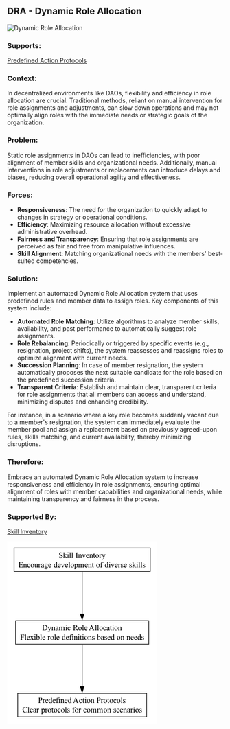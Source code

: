 ## DRA - Dynamic Role Allocation

![Dynamic Role Allocation](./output/illustration/dynamic_role_allocation_illustration_v3.png)

### Supports:

[Predefined Action Protocols](./predefined_action_protocols.html)

### Context:

In decentralized environments like DAOs, flexibility and efficiency in role allocation are crucial. Traditional methods, reliant on manual intervention for role assignments and adjustments, can slow down operations and may not optimally align roles with the immediate needs or strategic goals of the organization.

### Problem:

Static role assignments in DAOs can lead to inefficiencies, with poor alignment of member skills and organizational needs. Additionally, manual interventions in role adjustments or replacements can introduce delays and biases, reducing overall operational agility and effectiveness.

### Forces:

- **Responsiveness**: The need for the organization to quickly adapt to changes in strategy or operational conditions.
- **Efficiency**: Maximizing resource allocation without excessive administrative overhead.
- **Fairness and Transparency**: Ensuring that role assignments are perceived as fair and free from manipulative influences.
- **Skill Alignment**: Matching organizational needs with the members' best-suited competencies.

### Solution:

Implement an automated Dynamic Role Allocation system that uses predefined rules and member data to assign roles. Key components of this system include:

- **Automated Role Matching**: Utilize algorithms to analyze member skills, availability, and past performance to automatically suggest role assignments.
- **Role Rebalancing**: Periodically or triggered by specific events (e.g., resignation, project shifts), the system reassesses and reassigns roles to optimize alignment with current needs.
- **Succession Planning**: In case of member resignation, the system automatically proposes the next suitable candidate for the role based on the predefined succession criteria.
- **Transparent Criteria**: Establish and maintain clear, transparent criteria for role assignments that all members can access and understand, minimizing disputes and enhancing credibility.

For instance, in a scenario where a key role becomes suddenly vacant due to a member's resignation, the system can immediately evaluate the member pool and assign a replacement based on previously agreed-upon rules, skills matching, and current availability, thereby minimizing disruptions.

### Therefore:

Embrace an automated Dynamic Role Allocation system to increase responsiveness and efficiency in role assignments, ensuring optimal alignment of roles with member capabilities and organizational needs, while maintaining transparency and fairness in the process.

### Supported By:

[Skill Inventory](./skill_inventory.html)

![Dynamic Role Allocation](./output/dynamic_role_allocation_specific_graph_v3.png)